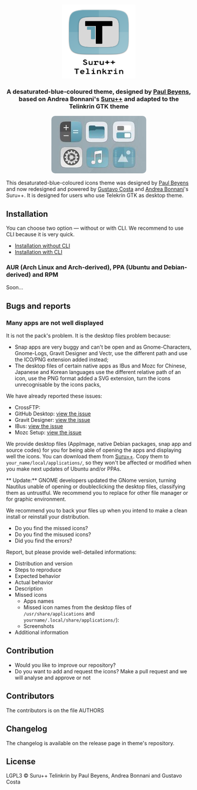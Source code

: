 <p align="center"> 
  <img src="Title.svg" alt="Title" height="200px" width="200px"> <br/>
</p>

<h3 align="center">A desaturated-blue-coloured theme, designed by <a href="http://opendesktop.org/member/455718">Paul Beyens</a>, based on Andrea Bonnani's <a href="https://github.com/Magog64/SURU-PLUS">Suru++</a> and adapted to the Telinkrin GTK theme</h3>

<p align="center"> 
  <img src="screenshot.jpg" alt="SCreenshot" style="border-radius: 10px"> <br/>
</p>

This desaturated-blue-coloured icons theme was designed by <a href="http://opendesktop.org/member/455718">Paul Beyens</a> and now redesigned and powered by [Gustavo Costa](https://github.com/gusbemacbe) and [Andrea Bonnani](https://github.com/Magog64)'s Suru++. It is designed for users who use Telekrin GTK as desktop theme. 

## Installation

You can choose two option — without or with CLI. We recommend to use CLI because it is very quick.  

* [Installation without CLI](instructions_without_cli.md)
* [Installation with CLI](instructions_with_cli.md)

### **AUR (Arch Linux and Arch-derived), PPA (Ubuntu and Debian-derived) and RPM**

Soon...

## Bugs and reports

### Many apps are not well displayed

It is not the pack's problem. It is the desktop files problem because:
* Snap apps are very buggy and can't be open and as Gnome-Characters, Gnome-Logs, Gravit Designer and Vectr, use the different path and use the ICO/PNG extension added instead;
* The desktop files of certain native apps as IBus and Mozc for Chinese, Japanese and Korean languages use the different relative path of an icon, use the PNG format added a SVG extension, turn the icons unrecognisable by the icons packs,

We have already reported these issues:
* CrossFTP: 
* GitHub Desktop: [view the issue](https://github.com/shiftkey/desktop/issues/42#issuecomment-387865477)
* Gravit Designer: [view the issue](https://discuss.gravit.io/t/linux-package-feature-requests/294/20)
* IBus: [view the issue](https://github.com/phuang/ibus-pinyin/issues/13)
* Mozc Setup: [view the issue](https://github.com/google/mozc/issues/440)

We provide desktop files (AppImage, native Debian packages, snap app and source codes) for you for being able of opening the apps and displaying well the icons. You can download them from  <a href="https://github.com/Magog64/SURU-PLUS/tree/master/desktop">Suru++</a>. Copy them to `your_name/local/applications/`, so they won't be affected or modified when you make next updates of Ubuntu and/or PPAs.

** Update:** GNOME developers updated the GNome version, turning Nautilus unable of opening or doubleclicking the desktop files, classifying them as untrustful. We recommend you to replace for other file manager or for graphic environment.

We recommend you to back your files up when you intend to make a clean install or reinstall your distribution.

* Do you find the missed icons?
* Do you find the misused icons?
* Did you find the errors?

Report, but please provide well-detailed informations:

* Distribution and version
* Steps to reproduce
* Expected behavior
* Actual behavior
* Description
* Missed icons
  * Apps names
  * Missed icon names from the desktop files of `/usr/share/applications` and `yourname/.local/share/applications/`):
  * Screenshots
* Additional information

## Contribution

* Would you like to improve our repository?
* Do you want to add and request the icons? Make a pull request and we will analyse and approve or not

## Contributors

The contributors is on the file AUTHORS

## Changelog

The changelog is available on the release page in theme's repository.

## License

LGPL3 © Suru++ Telinkrin by Paul Beyens, Andrea Bonnani and Gustavo Costa
